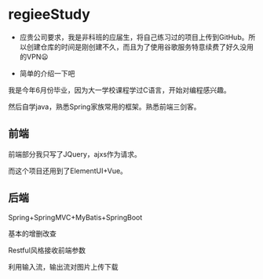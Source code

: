 # regieeStudy

- 应贵公司要求，我是非科班的应届生，将自己练习过的项目上传到GitHub。所以创建仓库的时间是刚创建不久，而且为了使用谷歌服务特意续费了好久没用的VPN😦

- 简单的介绍一下吧

我是今年6月份毕业，因为大一学校课程学过C语言，开始对编程感兴趣。

然后自学java，熟悉Spring家族常用的框架。熟悉前端三剑客。

## 前端

前端部分我只写了JQuery，ajxs作为请求。

而这个项目还用到了ElementUI+Vue。

## 后端

Spring+SpringMVC+MyBatis+SpringBoot

基本的增删改查

Restful风格接收前端参数

利用输入流，输出流对图片上传下载
